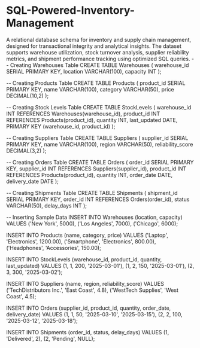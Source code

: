# SQL-Powered-Inventory-Management
A relational database schema for inventory and supply chain management, designed for transactional integrity and analytical insights. The dataset supports warehouse utilization, stock turnover analysis, supplier reliability metrics, and shipment performance tracking using optimized SQL queries.
-- Creating Warehouses Table
CREATE TABLE Warehouses (
    warehouse_id SERIAL PRIMARY KEY,
    location VARCHAR(100),
    capacity INT
);

-- Creating Products Table
CREATE TABLE Products (
    product_id SERIAL PRIMARY KEY,
    name VARCHAR(100),
    category VARCHAR(50),
    price DECIMAL(10,2)
);

-- Creating Stock Levels Table
CREATE TABLE StockLevels (
    warehouse_id INT REFERENCES Warehouses(warehouse_id),
    product_id INT REFERENCES Products(product_id),
    quantity INT,
    last_updated DATE,
    PRIMARY KEY (warehouse_id, product_id)
);

-- Creating Suppliers Table
CREATE TABLE Suppliers (
    supplier_id SERIAL PRIMARY KEY,
    name VARCHAR(100),
    region VARCHAR(50),
    reliability_score DECIMAL(3,2)
);

-- Creating Orders Table
CREATE TABLE Orders (
    order_id SERIAL PRIMARY KEY,
    supplier_id INT REFERENCES Suppliers(supplier_id),
    product_id INT REFERENCES Products(product_id),
    quantity INT,
    order_date DATE,
    delivery_date DATE
);

-- Creating Shipments Table
CREATE TABLE Shipments (
    shipment_id SERIAL PRIMARY KEY,
    order_id INT REFERENCES Orders(order_id),
    status VARCHAR(50),
    delay_days INT
);

-- Inserting Sample Data
INSERT INTO Warehouses (location, capacity) VALUES
('New York', 5000),
('Los Angeles', 7000),
('Chicago', 6000);

INSERT INTO Products (name, category, price) VALUES
('Laptop', 'Electronics', 1200.00),
('Smartphone', 'Electronics', 800.00),
('Headphones', 'Accessories', 150.00);

INSERT INTO StockLevels (warehouse_id, product_id, quantity, last_updated) VALUES
(1, 1, 200, '2025-03-01'),
(1, 2, 150, '2025-03-01'),
(2, 3, 300, '2025-03-02');

INSERT INTO Suppliers (name, region, reliability_score) VALUES
('TechDistributors Inc.', 'East Coast', 4.8),
('WestTech Supplies', 'West Coast', 4.5);

INSERT INTO Orders (supplier_id, product_id, quantity, order_date, delivery_date) VALUES
(1, 1, 50, '2025-03-10', '2025-03-15'),
(2, 2, 100, '2025-03-12', '2025-03-18');

INSERT INTO Shipments (order_id, status, delay_days) VALUES
(1, 'Delivered', 2),
(2, 'Pending', NULL);
